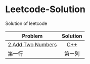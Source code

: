 # Leetcode-Solution
Solution of leetcode

| Problem                                                              | Solution        | 
| -------------------------------------------------------------        | :-----------:   | 
| [2.Add Two Numbers](https://leetcode.com/problems/add-two-numbers/)  | [C++](https://github.com/XiaoxueWang1/Leetcode-Solution/blob/master/CPP%20Solution/Add_Two_Numbers.cpp)           |
| 第一行              | 第一列          |

